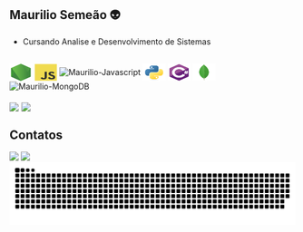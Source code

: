 ## Maurilio Semeão 👽
 - Cursando Analise e Desenvolvimento de Sistemas
 
<div style="display: inline_block"><br>
  <img align="center" alt="Maurilio-Node" height="30" width="40" src="https://raw.githubusercontent.com/devicons/devicon/master/icons/nodejs/nodejs-original.svg">
  <img align="center" alt="Maurilio-Javascript" height="30" width="40" src="https://raw.githubusercontent.com/devicons/devicon/master/icons/javascript/javascript-original.svg">
  <img align="center" alt="Maurilio-Javascript" height="30" width="40" src="https://cdn.jsdelivr.net/gh/devicons/devicon@latest/icons/typescript/typescript-original.svg">
  <img align="center" alt="Maurilio-Python" height="30" width="40" src="https://raw.githubusercontent.com/devicons/devicon/master/icons/python/python-original.svg">
  <img align="center" alt="Maurilio-Csharp" height="30" width="40" src="https://raw.githubusercontent.com/devicons/devicon/master/icons/csharp/csharp-original.svg">
  <img align="center" alt="Maurilio-MongoDB" height="30" width="40" src="https://raw.githubusercontent.com/devicons/devicon/master/icons/mongodb/mongodb-original.svg">
  <img align="center" alt="Maurilio-MongoDB" height="30" width="40" src="https://cdn.jsdelivr.net/gh/devicons/devicon@latest/icons/mysql/mysql-original-wordmark.svg">
</div><br>

<div style="display: flex" >
<a style="margin-right: 5px" href="https://github.com/MaurilioSemeao">
  <img height=200 align="center" src="https://github-readme-stats.vercel.app/api?username=MaurilioSemeao&theme=dracula" />
</a>
<a href="https://github.com/MaurilioSemeao">
  <img height=200 align="center" src="https://github-readme-stats.vercel.app/api/top-langs?username=MaurilioSemeao&layout=compact&langs_count=8&card_width=320&theme=dracula" />
</a>

</div>



## Contatos 

<div style="display: inline_block">
  <a href = "mailto:maurili.ssemeao@gmail.com"><img src="https://img.shields.io/badge/-Gmail-%23333?style=for-the-badge&logo=gmail&logoColor=white" target="_blank"></a>
  <a href="https://www.linkedin.com/in/maurilio-semeao/" target="_blank"><img src="https://img.shields.io/badge/-LinkedIn-%230077B5?style=for-the-badge&logo=linkedin&logoColor=white" target="_blank"></a> 
</div>

<picture align="center">
  <source media="(prefers-color-scheme: dark)" srcset="https://raw.githubusercontent.com/mari4souza/mari4souza/output/github-contribution-grid-snake-dark.svg">
  <source media="(prefers-color-scheme: light)" srcset="https://raw.githubusercontent.com/mari4souza/mari4souza/output/github-contribution-grid-snake-dark.svg">
  <img align="center" alt="github contribution grid snake animation" src="https://raw.githubusercontent.com/mari4souza/mari4souza/output/github-contribution-grid-snake.svg">
</picture>
